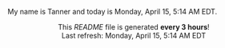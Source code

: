 My name is Tanner and today is Monday, April 15, 5:14 AM EDT.

<p align="center">This <i>README</i> file is generated <b>every 3 hours</b>!</br>Last refresh: Monday, April 15, 5:14 AM EDT<br /></p>
